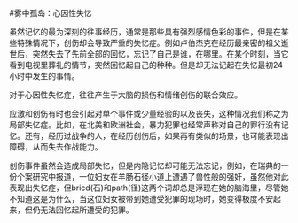 #雾中孤岛：心因性失忆

虽然记忆的最为深刻的往事经历，通常是那些具有强烈感情色彩的事件，但是在某些特殊情况下，创伤却会导致严重的失忆症。例如卢伯杰克在经历最亲密的祖父逝世后，突然失去了先前全部的回忆，忘记了自己是谁，在哪里。在某个时刻，当它看到电视里葬礼的情节，突然回忆起自己的种种。但是却无法记起在失忆最初24小时中发生的事情。

对于心因性失忆症，往往产生于大脑的损伤和情绪创伤的联合效应。

应激和创伤有时也会引起对单个事件或少量经验的以及丧失，这种情况我们称之为局部失忆症。比如，在北美和欧洲社会，暴力犯罪也经常声称对自己的罪行没有记忆。还有，经历过战争的人，在经历创伤后，如果再有类似的场景，也可能表现出障碍，从而失去作战能力。

创伤事件虽然会造成局部失忆，但是内隐记忆却可能无法忘记，例如，在瑞典的一份个案研究中报道，一位妇女在羊肠石径小道上遭遇了兽性般的强奸，虽然他对此表现出失忆症，但bricd(石)和path(径)这两个词却总是浮现在她的脑海里，尽管她不知道这是为什么，当这位妇女被带到她遭受犯罪的现场时，她变得极度不安起来，但仍无法回忆起所遭受的犯罪。













